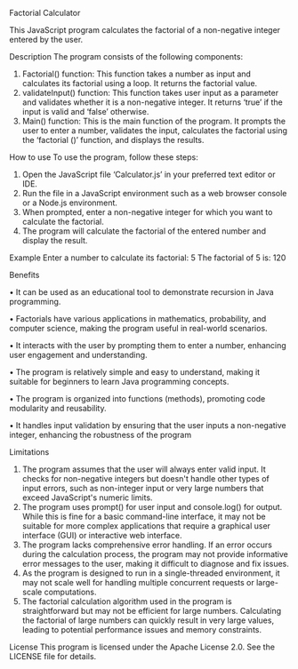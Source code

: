 Factorial Calculator

This JavaScript program calculates the factorial of a non-negative integer entered by the user. 

Description
The program consists of the following components: 
1.	Factorial() function: This function takes a number as input and calculates its factorial using a loop. It returns the factorial value. 
2.	validateInput() function: This function takes user input as a parameter and validates whether it is a non-negative integer. It returns ‘true’ if the input is valid and ‘false’ otherwise. 
3.	Main() function: This is the main function of the program. It prompts the user to enter a number, validates the input, calculates the factorial using the ‘factorial ()’ function, and displays the results. 

How to use
To use the program, follow these steps:

1. Open the JavaScript file ‘Calculator.js’ in your preferred text editor or IDE. 
2. Run the file in a JavaScript environment such as a web browser console or a Node.js environment.
3. When prompted, enter a non-negative integer for which you want to calculate the factorial. 
4. The program will calculate the factorial of the entered number and display the result. 

Example
Enter a number to calculate its factorial: 5
The factorial of 5 is: 120

Benefits 

•	It can be used as an educational tool to demonstrate recursion in Java programming.

•	Factorials have various applications in mathematics, probability, and computer science, making the program useful in real-world scenarios.

•	It interacts with the user by prompting them to enter a number, enhancing user engagement and understanding.

•	The program is relatively simple and easy to understand, making it suitable for beginners to learn Java programming concepts.

•	The program is organized into functions (methods), promoting code modularity and reusability.

•	It handles input validation by ensuring that the user inputs a non-negative integer, enhancing the robustness of the program

Limitations

1.	The program assumes that the user will always enter valid input. It checks for non-negative integers but doesn't handle other types of input errors, such as non-integer input or very large numbers that exceed JavaScript's numeric limits.
2.	The program uses prompt() for user input and console.log() for output. While this is fine for a basic command-line interface, it may not be suitable for more complex applications that require a graphical user interface (GUI) or interactive web interface.
3.	The program lacks comprehensive error handling. If an error occurs during the calculation process, the program may not provide informative error messages to the user, making it difficult to diagnose and fix issues.
4.	As the program is designed to run in a single-threaded environment, it may not scale well for handling multiple concurrent requests or large-scale computations.
5.	The factorial calculation algorithm used in the program is straightforward but may not be efficient for large numbers. Calculating the factorial of large numbers can quickly result in very large values, leading to potential performance issues and memory constraints.


License
This program is licensed under the Apache License 2.0. See the LICENSE file for details.
